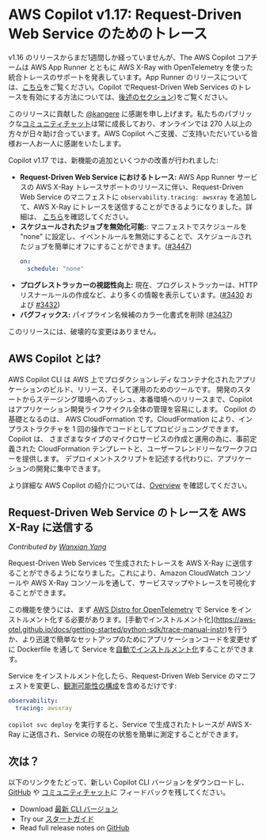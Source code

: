 # AWS Copilot v1.17: Request-Driven Web Service のためのトレース

v1.16 のリリースからまだ1週間しか経っていませんが、The AWS Copilot コアチームは AWS App Runner とともに AWS X-Ray with OpenTelemetry を使った統合トレースのサポートを発表しています。App Runner のリリースについては、[こちら](https://aws.amazon.com/jp/blogs/containers/tracing-an-aws-app-runner-service-using-aws-x-ray-with-opentelemetry/)をご覧ください。Copilot でRequest-Driven Web Services のトレースを有効にする方法については、[後述のセクション]([#request-driven-web-service-%E3%81%AE%E3%83%88%E3%83%AC%E3%83%BC%E3%82%B9%E3%82%92-aws-x-ray-%E3%81%AB%E9%80%81%E4%BF%A1%E3%81%99%E3%82%8B))をご覧ください。


このリリースに貢献した [@kangere](https://github.com/kangere) に感謝を申し上げます。私たちのパブリックな[コミュニティチャット](https://gitter.im/aws/copilot-cli)は常に成長しており、オンラインでは 270 人以上の方々が日々助け合っています。AWS Copilot へご支援、ご支持いただいている皆様お一人お一人に感謝をいたします。

Copilot v1.17 では、新機能の追加といくつかの改善が行われました:

* **Request-Driven Web Service におけるトレース:** AWS App Runner サービスの AWS X-Ray トレースサポートのリリースに伴い、Request-Driven Web Service のマニフェストに `observability.tracing: awsxray` を追加して、AWS X-Ray にトレースを送信することができるようになりました。詳細は、
[こちら](#request-driven-web-service-%E3%81%AE%E3%83%88%E3%83%AC%E3%83%BC%E3%82%B9%E3%82%92-aws-x-ray-%E3%81%AB%E9%80%81%E4%BF%A1%E3%81%99%E3%82%8B)を確認してください。
* **スケジュールされたジョブを無効化可能:**:
  マニフェストでスケジュールを "none" に設定し、イベントルールを無効にすることで、スケジュールされたジョブを簡単にオフにすることができます。([#3447](https://github.com/aws/copilot-cli/pull/3447))
  ```yaml
  on:
    schedule: "none"
  ```
* **プログレストラッカーの視認性向上:** 現在、プログレストラッカーは、HTTPリスナールールの作成など、より多くの情報を表示しています。([#3430](https://github.com/aws/copilot-cli/pull/3430) および [#3432](https://github.com/aws/copilot-cli/pull/3432))
* **バグフィックス:** パイプライン名候補のカラー化書式を削除 ([#3437](https://github.com/aws/copilot-cli/pull/3437))

このリリースには、破壊的な変更はありません。

## AWS Copilot とは?

AWS Copilot CLI は AWS 上でプロダクションレディなコンテナ化されたアプリケーションのビルド、リリース、そして運用のためのツールです。
開発のスタートからステージング環境へのプッシュ、本番環境へのリリースまで、Copilot はアプリケーション開発ライフサイクル全体の管理を容易にします。
Copilot の基礎となるのは、 AWS CloudFormation です。CloudFormation により、インプラストラクチャを 1 回の操作でコードとしてプロビジョニングできます。
Copilot は、 さまざまなタイプのマイクロサービスの作成と運用の為に、事前定義された CloudFormation テンプレートと、ユーザーフレンドリーなワークフローを提供します。
デプロイメントスクリプトを記述する代わりに、アプリケーションの開発に集中できます。

より詳細な AWS Copilot の紹介については、[Overview](../docs/concepts/overview.ja.md) を確認してください。

## Request-Driven Web Service のトレースを AWS X-Ray に送信する
_Contributed by [Wanxian Yang](https://github.com/Lou1415926/)_

Request-Driven Web Services で生成されたトレースを AWS X-Ray に送信することができるようになりました。これにより、Amazon CloudWatch コンソールや AWS X-Ray コンソールを通して、サービスマップやトレースを可視化することができます。

この機能を使うには、まず [AWS Distro for OpenTelemetry](https://aws.amazon.com/jp/otel/?otel-blogs.sort-by=item.additionalFields.createdDate&otel-blogs.sort-order=desc) で Service をインストルメント化する必要があります。[手動でインストルメント化]\(https://aws-otel.github.io/docs/getting-started/python-sdk/trace-manual-instr)を行うか、より迅速で簡単なセットアップのためにアプリケーションコードを変更せずに Dockerfile を通して Service を[自動でインストルメント化](https://aws-otel.github.io/docs/getting-started/python-sdk/trace-auto-instr)することができます。

Service をインストルメント化したら、Request-Driven Web Service のマニフェストを変更し、[観測可能性の構成](../docs/manifest/rd-web-service.ja.md#observability)を含めるだけです:
```yaml
observability:
  tracing: awsxray
```

`copilot svc deploy` を実行すると、Service で生成されたトレースが AWS X-Ray に送信され、Service の現在の状態を簡単に測定することができます。


## 次は？

以下のリンクをたどって、新しい Copilot CLI バージョンをダウンロードし、[GitHub](https://github.com/aws/copilot-cli/) や [コミュニティチャット](https://gitter.im/aws/copilot-cli)に
フィードバックを残してください。

* Download [最新 CLI バージョン](../docs/getting-started/install.ja.md)
* Try our [スタートガイド](../docs/getting-started/first-app-tutorial.ja.md)
* Read full release notes on [GitHub](https://github.com/aws/copilot-cli/releases/tag/v1.17.0)
